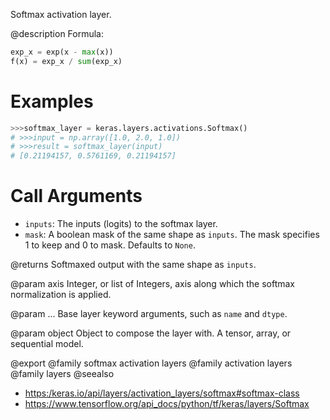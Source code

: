 Softmax activation layer.

@description
Formula:
``` python
exp_x = exp(x - max(x))
f(x) = exp_x / sum(exp_x)
```

# Examples
```python
>>>softmax_layer = keras.layers.activations.Softmax()
# >>>input = np.array([1.0, 2.0, 1.0])
# >>>result = softmax_layer(input)
# [0.21194157, 0.5761169, 0.21194157]
```

# Call Arguments
- `inputs`: The inputs (logits) to the softmax layer.
- `mask`: A boolean mask of the same shape as `inputs`. The mask
    specifies 1 to keep and 0 to mask. Defaults to `None`.

@returns
    Softmaxed output with the same shape as `inputs`.

@param axis
Integer, or list of Integers, axis along which the softmax
normalization is applied.

@param ...
Base layer keyword arguments, such as `name` and `dtype`.

@param object
Object to compose the layer with. A tensor, array, or sequential model.

@export
@family softmax activation layers
@family activation layers
@family layers
@seealso
+ <https:/keras.io/api/layers/activation_layers/softmax#softmax-class>
+ <https://www.tensorflow.org/api_docs/python/tf/keras/layers/Softmax>
